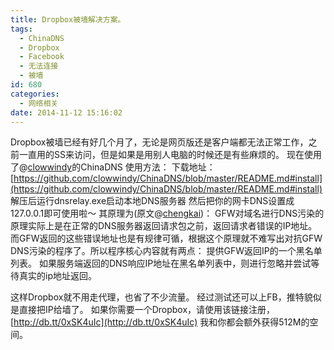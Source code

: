 ```yaml
---
title: Dropbox被墙解决方案。
tags:
  - ChinaDNS
  - Dropbox
  - Facebook
  - 无法连接
  - 被墙
id: 680
categories:
  - 网络相关
date: 2014-11-12 15:16:02
---
```


Dropbox被墙已经有好几个月了，无论是网页版还是客户端都无法正常工作，之前一直用的SS来访问，但是如果是用别人电脑的时候还是有些麻烦的。
现在使用了@[clowwindy](http://github.com/clowwindy)的ChinaDNS
使用方法：
下载地址：
[https://github.com/clowwindy/ChinaDNS/blob/master/README.md#install](https://github.com/clowwindy/ChinaDNS/blob/master/README.md#install)
解压后运行dnsrelay.exe启动本地DNS服务器<!--more-->
然后把你的网卡DNS设置成127.0.0.1即可使用啦～
其原理为(原文@[chengkai](http://examplecode.github.io/tools/2014/06/20/the-tools-prevent-dns-cache-pollution/))：
GFW对域名进行DNS污染的原理实际上是在正常的DNS服务器返回请求包之前，返回请求者错误的IP地址。而GFW返回的这些错误地址也是有规律可循，根据这个原理就不难写出对抗GFW DNS污染的程序了。所以程序核心内容就有两点：
提供GFW返回IP的一个黑名单列表。
如果服务端返回的DNS响应IP地址在黑名单列表中，则进行忽略并尝试等待真实的ip地址返回。

这样Dropbox就不用走代理，也省了不少流量。
经过测试还可以上FB，推特貌似是直接把IP给墙了。
如果你需要一个Dropbox，请使用该链接注册，[http://db.tt/0xSK4uIc](http://db.tt/0xSK4uIc) 我和你都会额外获得512M的空间。